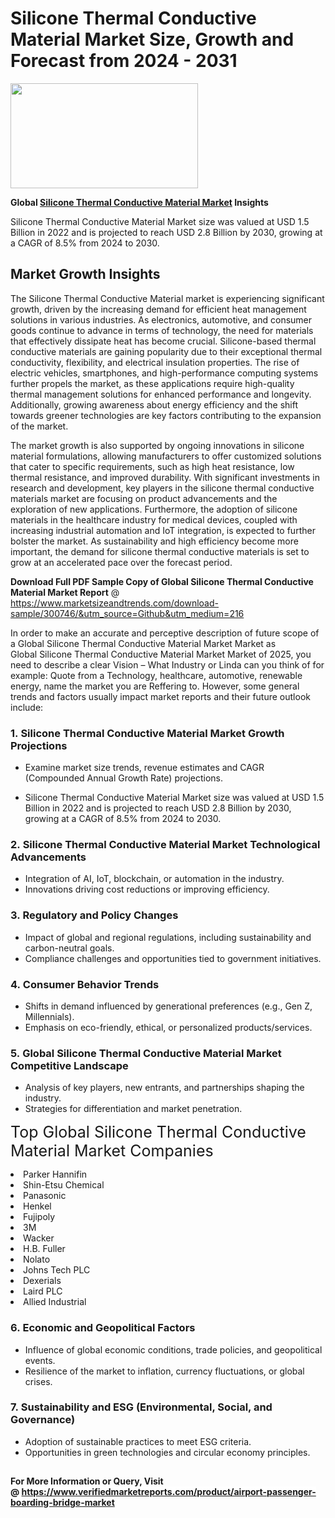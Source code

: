<H1>Silicone Thermal Conductive Material Market Size, Growth and Forecast from 2024 - 2031</H1><img class="aligncenter size-medium wp-image-584254" src="https://thirdeyenews.in/wp-content/uploads/2024/09/Global-Market-Research-300x168.jpeg" alt="" width="300" height="168" /><p><strong>Global&nbsp;<a href="https://www.marketsizeandtrends.com/download-sample/300746/&amp;utm_source=Github&utm_medium=216">Silicone Thermal Conductive Material Market</a> Insights</strong></p><p>Silicone Thermal Conductive Material Market size was valued at USD 1.5 Billion in 2022 and is projected to reach USD 2.8 Billion by 2030, growing at a CAGR of 8.5% from 2024 to 2030.</p><p><h2>Market Growth Insights</h2> <p>The Silicone Thermal Conductive Material market is experiencing significant growth, driven by the increasing demand for efficient heat management solutions in various industries. As electronics, automotive, and consumer goods continue to advance in terms of technology, the need for materials that effectively dissipate heat has become crucial. Silicone-based thermal conductive materials are gaining popularity due to their exceptional thermal conductivity, flexibility, and electrical insulation properties. The rise of electric vehicles, smartphones, and high-performance computing systems further propels the market, as these applications require high-quality thermal management solutions for enhanced performance and longevity. Additionally, growing awareness about energy efficiency and the shift towards greener technologies are key factors contributing to the expansion of the market. </p> <p>The market growth is also supported by ongoing innovations in silicone material formulations, allowing manufacturers to offer customized solutions that cater to specific requirements, such as high heat resistance, low thermal resistance, and improved durability. With significant investments in research and development, key players in the silicone thermal conductive materials market are focusing on product advancements and the exploration of new applications. Furthermore, the adoption of silicone materials in the healthcare industry for medical devices, coupled with increasing industrial automation and IoT integration, is expected to further bolster the market. As sustainability and high efficiency become more important, the demand for silicone thermal conductive materials is set to grow at an accelerated pace over the forecast period. </p><p><span class=""><strong>Download Full PDF Sample Copy of Global Silicone Thermal Conductive Material Market Report</strong> @ <a href="https://www.marketsizeandtrends.com/download-sample/300746/&amp;utm_source=Github&utm_medium=216" target="_blank">https://www.marketsizeandtrends.com/download-sample/300746/&amp;utm_source=Github&utm_medium=216</a></span></p><p>In order to make an accurate and perceptive description of future scope of a Global&nbsp;Silicone Thermal Conductive Material Market Market as Global&nbsp;Silicone Thermal Conductive Material Market Market of 2025, you need to describe a clear Vision &ndash; What Industry or Linda can you think of for example: Quote from a Technology, healthcare, automotive, renewable energy, name the market you are Reffering to. However, some general trends and factors usually impact market reports and their future outlook include:</p><h3>1.&nbsp;<strong>Silicone Thermal Conductive Material Market Growth Projections</strong></h3><ul><li>Examine market size trends, revenue estimates and CAGR (Compounded Annual Growth Rate) projections.</li><li><p>Silicone Thermal Conductive Material Market size was valued at USD 1.5 Billion in 2022 and is projected to reach USD 2.8 Billion by 2030, growing at a CAGR of 8.5% from 2024 to 2030.</p></li></ul><h3>2.&nbsp;<strong>Silicone Thermal Conductive Material Market Technological Advancements</strong></h3><ul><li>Integration of AI, IoT, blockchain, or automation in the industry.</li><li>Innovations driving cost reductions or improving efficiency.</li></ul><h3>3.&nbsp;<strong>Regulatory and Policy Changes</strong></h3><ul><li>Impact of global and regional regulations, including sustainability and carbon-neutral goals.</li><li>Compliance challenges and opportunities tied to government initiatives.</li></ul><h3>4.&nbsp;<strong>Consumer Behavior Trends</strong></h3><ul><li>Shifts in demand influenced by generational preferences (e.g., Gen Z, Millennials).</li><li>Emphasis on eco-friendly, ethical, or personalized products/services.</li></ul><h3>5.&nbsp;<strong>Global Silicone Thermal Conductive Material Market Competitive Landscape</strong></h3><ul><li>Analysis of key players, new entrants, and partnerships shaping the industry.</li><li>Strategies for differentiation and market penetration.</li></ul><p data-pm-slice="1 1 []"><span style="color: inherit; font-family: inherit; font-size: 25px;">Top Global Silicone Thermal Conductive Material Market Companies</span></p><div class="" data-test-id=""><p><li>Parker Hannifin</li><li> Shin-Etsu Chemical</li><li> Panasonic</li><li> Henkel</li><li> Fujipoly</li><li> 3M</li><li> Wacker</li><li> H.B. Fuller</li><li> Nolato</li><li> Johns Tech PLC</li><li> Dexerials</li><li> Laird PLC</li><li> Allied Industrial</li></p></div><h3>6.&nbsp;<strong>Economic and Geopolitical Factors</strong></h3><ul><li>Influence of global economic conditions, trade policies, and geopolitical events.</li><li>Resilience of the market to inflation, currency fluctuations, or global crises.</li></ul><h3>7.&nbsp;<strong>Sustainability and ESG (Environmental, Social, and Governance)</strong></h3><ul><li>Adoption of sustainable practices to meet ESG criteria.</li><li>Opportunities in green technologies and circular economy principles.</li></ul><h2><strong style="font-size: 14px;">For More Information or Query, Visit @&nbsp;</strong><a style="background-color: #ffffff; font-size: 14px;" href="https://www.marketsizeandtrends.com/report/silicone-thermal-conductive-material-market/" target="_blank">https://www.verifiedmarketreports.com/product/airport-passenger-boarding-bridge-market</a></h2>
